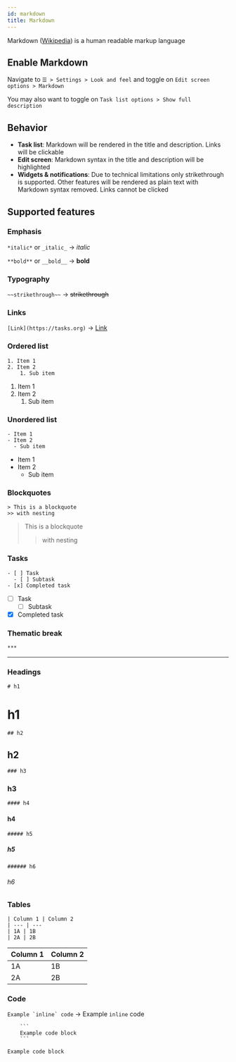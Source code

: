 ```yaml
---
id: markdown
title: Markdown
---
```


Markdown ([Wikipedia](https://en.wikipedia.org/wiki/Markdown)) is a human
readable markup language

## Enable Markdown

Navigate to `☰ > Settings > Look and feel` and toggle on `Edit screen options >
Markdown`

You may also want to toggle on `Task list options > Show full
description`

## Behavior

* **Task list**: Markdown will be rendered in the title and description. Links
  will be clickable
* **Edit screen**: Markdown syntax in the title and description will be
  highlighted
* **Widgets & notifications**: Due to technical limitations only strikethrough
  is supported. Other features will be rendered as plain text with Markdown
  syntax removed. Links cannot be clicked

## Supported features

### Emphasis

`*italic*` or `_italic_` -> *italic*

`**bold**` or `__bold__` -> **bold**

### Typography

`~~strikethrough~~` -> ~~strikethrough~~

### Links

`[Link](https://tasks.org)` -> [Link](https://tasks.org)

### Ordered list
```
1. Item 1
2. Item 2
    1. Sub item
```
1. Item 1
2. Item 2
    1. Sub item

### Unordered list

```
- Item 1
- Item 2
  - Sub item
```
- Item 1
- Item 2
  - Sub item

### Blockquotes

```
> This is a blockquote
>> with nesting
```
> This is a blockquote
>> with nesting

### Tasks

```
- [ ] Task
  - [ ] Subtask
- [x] Completed task
```
- [ ] Task
  - [ ] Subtask
- [x] Completed task

### Thematic break

`***`
***

### Headings

`# h1` <h1>h1</h1>

`## h2` <h2>h2</h2>

`### h3` <h3>h3</h3>

`#### h4` <h4>h4</h4>

`##### h5` <h5>h5</h5>

`###### h6` <h6>h6</h6>

### Tables

```
| Column 1 | Column 2
| --- | ---
| 1A | 1B
| 2A | 2B
```
| Column 1 | Column 2
| --- | ---
| 1A | 1B
| 2A | 2B

### Code

``Example `inline` code`` -> Example `inline` code

```
    ```
    Example code block
    ```
```

```
Example code block
```
